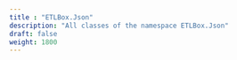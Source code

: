 ```yaml
---
title : "ETLBox.Json"
description: "All classes of the namespace ETLBox.Json"
draft: false
weight: 1800
---
```

